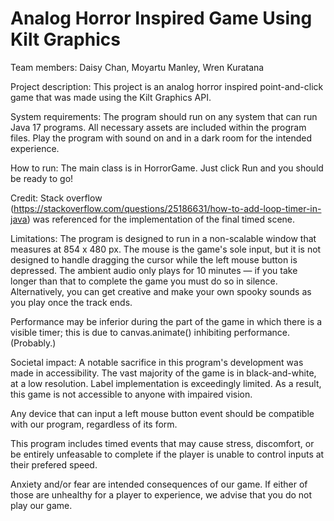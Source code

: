 # Analog Horror Inspired Game Using Kilt Graphics

Team members: Daisy Chan, Moyartu Manley, Wren Kuratana

Project description: This project is an analog horror inspired point-and-click game that was made using the Kilt Graphics API.

System requirements: The program should run on any system that can run Java 17 programs. All necessary assets are included within the program files. Play the program with sound on and in a dark room for the intended experience.

How to run: The main class is in HorrorGame. Just click Run and you should be ready to go!

Credit: Stack overflow (https://stackoverflow.com/questions/25186631/how-to-add-loop-timer-in-java) was referenced for the implementation of the final timed scene.

Limitations: The program is designed to run in a non-scalable window that measures at 854 x 480 px. The mouse is the game's sole input, but it is not designed to handle dragging the cursor while the left mouse button is depressed. The ambient audio only plays for 10 minutes — if you take longer than that to complete the game you must do so in silence. Alternatively, you can get creative and make your own spooky sounds as you play once the track ends.

Performance may be inferior during the part of the game in which there is a visible timer; this is due to canvas.animate() inhibiting performance. (Probably.)

Societal impact: A notable sacrifice in this program's development was made in accessibility. The vast majority of the game is in black-and-white, at a low resolution. Label implementation is exceedingly limited. As a result, this game is not accessible to anyone with impaired vision. 

Any device that can input a left mouse button event should be compatible with our program, regardless of its form.

This program includes timed events that may cause stress, discomfort, or be entirely unfeasable to complete if the player is unable to control inputs at their prefered speed.

Anxiety and/or fear are intended consequences of our game. If either of those are unhealthy for a player to experience, we advise that you do not play our game.